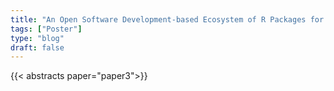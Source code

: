 ```yaml
---
title: "An Open Software Development-based Ecosystem of R Packages for Metabolomics Data Analysis"
tags: ["Poster"]
type: "blog"
draft: false
---
```


{{< abstracts paper="paper3">}}


